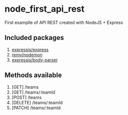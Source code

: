 # node_first_api_rest
First examplle of API REST created with NodeJS + Express

## Included packages
1. [expressjs/express](https://github.com/expressjs/express)
2. [remy/nodemon](https://github.com/remy/nodemon)
3. [expressjs/body-parser](https://github.com/expressjs/body-parser)

## Methods available
1. [GET] /teams
2. [GET] /teams/:teamId
3. [POST] /teams
4. [DELETE] /teams/:teamId
5. [PATCH] /teams/:teamId